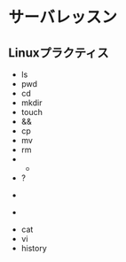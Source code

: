 # サーバレッスン
Linuxプラクティス
----------------
+ ls
+ pwd
+ cd
+ mkdir
+ touch
+ &&
+ cp
+ mv
+ rm
+ *
+ ?
+ >
+ >>
+ cat
+ vi
+ history
